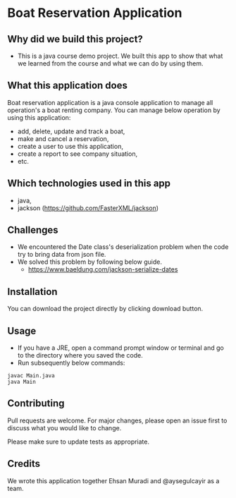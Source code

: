 
# Boat Reservation Application
## Why did we build this project?
- This is a java course demo project. We built this app to show that what we learned from the course and what we can do by using them.
## What this application does

Boat reservation application is a java console application to manage all operation's a boat renting company. You can manage below operation by using this application:
- add, delete, update and track a boat,
- make and cancel a reservation,
- create a user to use this application,
- create a report to see company situation,
- etc.

## Which technologies used in this app
- java,
- jackson (https://github.com/FasterXML/jackson) 

## Challenges
- We encountered the Date class's deserialization problem when the code try to bring data from json file.
- We solved this problem by following below guide.
  - https://www.baeldung.com/jackson-serialize-dates

## Installation

You can download the project directly by clicking download button.

## Usage

- If you have a JRE, open a command prompt window or terminal and go to the directory where you saved the code.
- Run subsequently below commands:
```
javac Main.java
java Main
````


## Contributing
Pull requests are welcome. For major changes, please open an issue first to discuss what you would like to change.

Please make sure to update tests as appropriate.

## Credits
We wrote this application together Ehsan Muradi and @aysegulcayir as a team.
